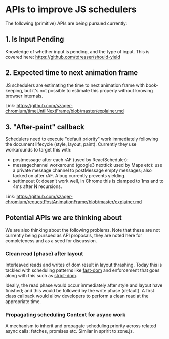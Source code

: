 # APIs to improve JS schedulers

The following (primitive) APIs are being pursued currently:
## 1. Is Input Pending
Knowledge of whether input is pending, and the type of input.
This is covered here:
https://github.com/tdresser/should-yield

## 2. Expected time to next animation frame
JS schedulers are estimating the time to next animation frame with book-keeping, but it's not possible to estimate this properly without knowing browser internals.

Link:
https://github.com/szager-chromium/timeUntilNextFrame/blob/master/explainer.md

## 3. "After-paint" callback
Schedulers need to execute "default priority" work immediately following the document lifecycle (style, layout, paint).
Currently they use workarounds to target this with:

* postmessage after each rAF (used by ReactScheduler):
* messagechannel workaround (google3 nexttick used by Maps etc): use a private message channel to postMessage empty messages; also tacked on after rAF. A bug currently prevents yielding.
* settimeout 0: doesn’t work well, in Chrome this is clamped to 1ms and to 4ms after N recursions.

Link:
https://github.com/szager-chromium/requestPostAnimationFrame/blob/master/explainer.md

## Potential APIs we are thinking about
We are also thinking about the following problems. 
Note that these are not currently being pursued as API proposals, they are noted here for completeness and as a seed for discussion.

### Clean read (phase) after layout
Interleaved reads and writes of dom result in layout thrashing.
Today this is tackled with scheduling patterns like [fast-dom](https://github.com/wilsonpage/fastdom) and enforcement that goes along with this such as [strict-dom](https://github.com/wilsonpage/strictdom).

Ideally, the read phase would occur immediately after style and layout have finished; and this would be followed by the write phase (default). A first class callback would allow developers to perform a clean read at the appropriate time.

### Propagating scheduling Context for async work
A mechanism to inherit and propagate scheduling priority across related async calls: fetches, promises etc.
Similar in spririt to zone.js. 

